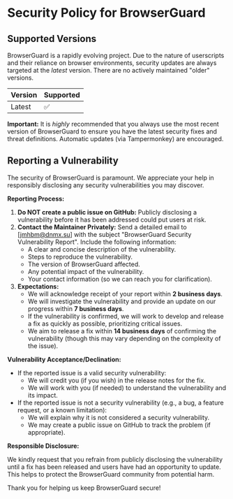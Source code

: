 # Security Policy for BrowserGuard

## Supported Versions

BrowserGuard is a rapidly evolving project. Due to the nature of userscripts and their reliance on browser environments, security updates are always targeted at the *latest* version. There are no actively maintained "older" versions.

| Version | Supported          |
| ------- | ------------------ |
| Latest  | :white_check_mark: |

**Important:** It is *highly* recommended that you always use the most recent version of BrowserGuard to ensure you have the latest security fixes and threat definitions. Automatic updates (via Tampermonkey) are encouraged.

## Reporting a Vulnerability

The security of BrowserGuard is paramount. We appreciate your help in responsibly disclosing any security vulnerabilities you may discover.

**Reporting Process:**

1.  **Do NOT create a public issue on GitHub:** Publicly disclosing a vulnerability before it has been addressed could put users at risk.
2.  **Contact the Maintainer Privately:** Send a detailed email to [jmhbm@dnmx.su] with the subject "BrowserGuard Security Vulnerability Report". Include the following information:
    *   A clear and concise description of the vulnerability.
    *   Steps to reproduce the vulnerability.
    *   The version of BrowserGuard affected.
    *   Any potential impact of the vulnerability.
    *   Your contact information (so we can reach you for clarification).
3.  **Expectations:**
    *   We will acknowledge receipt of your report within **2 business days**.
    *   We will investigate the vulnerability and provide an update on our progress within **7 business days**.
    *   If the vulnerability is confirmed, we will work to develop and release a fix as quickly as possible, prioritizing critical issues.
    *   We aim to release a fix within **14 business days** of confirming the vulnerability (though this may vary depending on the complexity of the issue).

**Vulnerability Acceptance/Declination:**

*   If the reported issue is a valid security vulnerability:
    *   We will credit you (if you wish) in the release notes for the fix.
    *   We will work with you (if needed) to understand the vulnerability and its impact.
*   If the reported issue is not a security vulnerability (e.g., a bug, a feature request, or a known limitation):
    *   We will explain why it is not considered a security vulnerability.
    *   We may create a public issue on GitHub to track the problem (if appropriate).

**Responsible Disclosure:**

We kindly request that you refrain from publicly disclosing the vulnerability until a fix has been released and users have had an opportunity to update. This helps to protect the BrowserGuard community from potential harm.

Thank you for helping us keep BrowserGuard secure!
